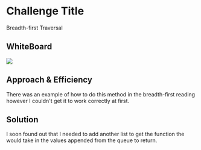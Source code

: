 # Challenge Title
Breadth-first Traversal

## WhiteBoard
![](code_challenges/assets/CodeChallenge17.png)

## Approach & Efficiency
There was an example of how to do this method in the breadth-first reading however I couldn't get it to work correctly at first.

## Solution
I soon found out that I needed to add another list to get the function the would take in the values appended from the queue to return.
